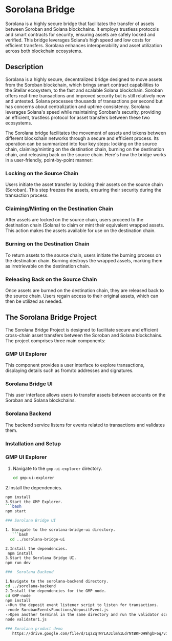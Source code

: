 # Sorolana Bridge

Sorolana is a highly secure bridge that facilitates the transfer of assets between Soroban and Solana blockchains. It employs trustless protocols and smart contracts for security, ensuring assets are safely locked and verified. This bridge leverages Solana’s high speed and low costs for efficient transfers. Sorolana enhances interoperability and asset utilization across both blockchain ecosystems.

## Description

Sorolana is a highly secure, decentralized bridge designed to move assets from the Soroban blockchain, which brings smart contract capabilities to the Stellar ecosystem, to the fast and scalable Solana blockchain. Soroban offers real-time transactions and improved security but is still relatively new and untested. Solana processes thousands of transactions per second but has concerns about centralization and uptime consistency. Sorolana leverages Solana's speed while maintaining Soroban's security, providing an efficient, trustless protocol for asset transfers between these two ecosystems.

The Sorolana bridge facilitates the movement of assets and tokens between different blockchain networks through a secure and efficient process. Its operation can be summarized into four key steps: locking on the source chain, claiming/minting on the destination chain, burning on the destination chain, and releasing back on the source chain. Here's how the bridge works in a user-friendly, point-by-point manner:

### Locking on the Source Chain
Users initiate the asset transfer by locking their assets on the source chain (Soroban). This step freezes the assets, ensuring their security during the transaction process.

### Claiming/Minting on the Destination Chain
After assets are locked on the source chain, users proceed to the destination chain (Solana) to claim or mint their equivalent wrapped assets. This action makes the assets available for use on the destination chain.

### Burning on the Destination Chain
To return assets to the source chain, users initiate the burning process on the destination chain. Burning destroys the wrapped assets, marking them as irretrievable on the destination chain.

### Releasing Back on the Source Chain
Once assets are burned on the destination chain, they are released back to the source chain. Users regain access to their original assets, which can then be utilized as needed.

## The Sorolana Bridge Project

The Sorolana Bridge Project is designed to facilitate secure and efficient cross-chain asset transfers between the Soroban and Solana blockchains. The project comprises three main components:

### GMP UI Explorer
This component provides a user interface to explore transactions, displaying details such as from/to addresses and signatures.

### Sorolana Bridge UI
This user interface allows users to transfer assets between accounts on the Soroban and Solana blockchains.

### Sorolana Backend
The backend service listens for events related to transactions and validates them.

### Installation and Setup
### GMP UI Explorer

1. Navigate to the `gmp-ui-explorer` directory.
   ```bash
   cd gmp-ui-explorer
2.Install the dependencies.
```bash
npm install
3.Start the GMP Explorer.
```bash
npm start

### Sorolana Bridge UI

1. Navigate to the sorolana-bridge-ui directory.
   ```bash
  cd ../sorolana-bridge-ui

2.Install the dependencies.
 npm install
3.Start the Sorolana Bridge UI.
npm run dev

###  Sorolana Backend

1.Navigate to the sorolana-backend directory.
cd ../sorolana-backend
2.Install the dependencies for the GMP node.
cd GMP-node
npm install
->Run the deposit event listener script to listen for transactions.
->node SorobanEventsFunctions/depositEvent.js
->Open another terminal in the same directory and run the validator script.
node validator1.js

### Sorolana product demo
   https://drive.google.com/file/d/1qzZqTWrLAJIlmh1LdrNtBKFQH9hgbF6q/view?usp=sharing
